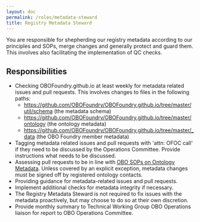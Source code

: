 ```yaml
---
layout: doc
permalink: /roles/metadata-steward
title: Registry Metadata Steward
---
```


You are responsible for shepherding our registry metadata according to our principles and SOPs, merge changes and generally protect and guard them. This involves also facilitating the implementation of QC checks.

## Responsibilities

- Checking OBOFoundry.github.io at least weekly for metadata related issues and pull requests. This involves changes to files in the following paths:
  - https://github.com/OBOFoundry/OBOFoundry.github.io/tree/master/util/schema (the metadata schema)
  - https://github.com/OBOFoundry/OBOFoundry.github.io/tree/master/ontology (the ontology metadata)
  - https://github.com/OBOFoundry/OBOFoundry.github.io/tree/master/_data (the OBO Foundry member metadata)
- Tagging metadata related issues and pull requests with 'attn: OFOC call' if they need to be discussed by the Operations Committee. Provide instructions what needs to be discussed.
- Assessing pull requests to be in line with [OBO SOPs on Ontology Metadata](https://obofoundry.org/docs/SOP.html#META). Unless covered by an explicit exception, metadata changes must be signed off by registered ontology contacts.
- Providing guidance for metadata-related issues and pull requests.
- Implement additional checks for metadata integrity if necessary.
- The Registry Metadata Steward is not required to fix issues with the metadata proactively, but may choose to do so at their own discretion.
- Provide monthly summary to Technical Working Group OBO Operations liaison for report to OBO Operations Committee.
